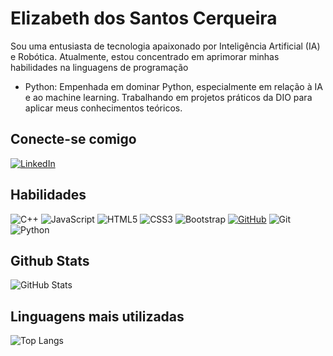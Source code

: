 # Elizabeth dos Santos Cerqueira
Sou uma entusiasta de tecnologia apaixonado por Inteligência Artificial (IA) e Robótica.
Atualmente, estou concentrado em aprimorar minhas habilidades na linguagens de programação
* Python: Empenhada em dominar Python, especialmente em relação à IA e ao machine learning. Trabalhando em projetos práticos da DIO para aplicar meus conhecimentos teóricos.

## Conecte-se comigo
[![LinkedIn](https://img.shields.io/badge/LinkedIn-0077B5?style=for-the-badge&logo=linkedin&logoColor=white)](https://www.linkedin.com/in/elizabeth-cerqueira-8548661b0)

## Habilidades
![C++](https://img.shields.io/badge/C%2B%2B-00599C?style=for-the-badge&logo=c%2B%2B&logoColor=white)
![JavaScript](https://img.shields.io/badge/JavaScript-F7DF1E?style=for-the-badge&logo=javascript&logoColor=black)
![HTML5](https://img.shields.io/badge/HTML5-E34F26?style=for-the-badge&logo=html5&logoColor=white)
![CSS3](https://img.shields.io/badge/CSS3-1572B6?style=for-the-badge&logo=css3&logoColor=white)
![Bootstrap](https://img.shields.io/badge/-boostrap-0D1117?style=for-the-badge&logo=bootstrap&labelColor=0D1117)
[![GitHub](https://img.shields.io/badge/GitHub-100000?style=for-the-badge&logo=github&logoColor=white)](https://github.com/SEUUSERNAME)
![Git](https://img.shields.io/badge/GIT-E44C30?style=for-the-badge&logo=git&logoColor=white)
![Python](https://img.shields.io/badge/python-3670A0?style=for-the-badge&logo=python&logoColor=ffdd54)


## Github Stats
![GitHub Stats](https://github-readme-stats.vercel.app/api?username=JeanneSvil&theme=transparent&bg_color=000&border_color=30A3DC&show_icons=true&icon_color=30A3DC&title_color=E94D5F&text_color=FFF&hide_title=true&hide=stars)

## Linguagens mais utilizadas
![Top Langs](https://github-readme-stats-git-masterrstaa-rickstaa.vercel.app/api/top-langs/?username=JeanneSvil&bg_color=000&border_color=30A3DC&title_color=E94D5F&text_color=FFF)

